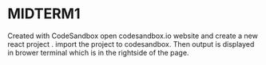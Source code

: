 # MIDTERM1
Created with CodeSandbox
open codesandbox.io website and create a new react project . import the project to codesandbox. Then output is displayed in brower terminal which is in the rightside of the page.
